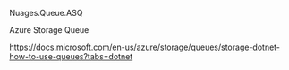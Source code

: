 Nuages.Queue.ASQ

Azure Storage Queue

https://docs.microsoft.com/en-us/azure/storage/queues/storage-dotnet-how-to-use-queues?tabs=dotnet